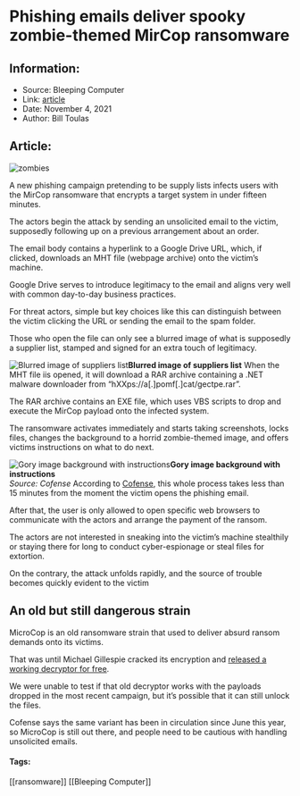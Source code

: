 # Phishing emails deliver spooky zombie-themed MirCop ransomware
### 

## Information:
+ Source: Bleeping Computer
+ Link: [article](https://www.bleepingcomputer.com/news/security/phishing-emails-deliver-spooky-zombie-themed-mircop-ransomware/)
+ Date: November 4, 2021
+ Author: Bill Toulas


## Article:
![zombies](https://www.bleepstatic.com/content/hl-images/2021/11/04/zombies.jpg?rand=1216207391)


A new phishing campaign pretending to be supply lists infects users with the MirCop ransomware that encrypts a target system in under fifteen minutes.


The actors begin the attack by sending an unsolicited email to the victim, supposedly following up on a previous arrangement about an order.


The email body contains a hyperlink to a Google Drive URL, which, if clicked, downloads an MHT file (webpage archive) onto the victim’s machine.


Google Drive serves to introduce legitimacy to the email and aligns very well with common day-to-day business practices.


For threat actors, simple but key choices like this can distinguish between the victim clicking the URL or sending the email to the spam folder.


Those who open the file can only see a blurred image of what is supposedly a supplier list, stamped and signed for an extra touch of legitimacy.



![Blurred image of suppliers list](https://www.bleepstatic.com/images/news/u/1220909/ransomware/blurred.png)**Blurred image of suppliers list**
When the MHT file iis opened, it will download a RAR archive containing a .NET malware downloader from “hXXps://a[.]pomf[.]cat/gectpe.rar”.


The RAR archive contains an EXE file, which uses VBS scripts to drop and execute the MirCop payload onto the infected system.


The ransomware activates immediately and starts taking screenshots, locks files, changes the background to a horrid zombie-themed image, and offers victims instructions on what to do next.



![Gory image background with instructions](https://www.bleepstatic.com/images/news/u/1220909/ransomware/wallpaper.png)**Gory image background with instructions**  
*Source: Cofense*
According to [Cofense](https://cofense.com/blog/spooky-ransomware-past-segs/), this whole process takes less than 15 minutes from the moment the victim opens the phishing email.


After that, the user is only allowed to open specific web browsers to communicate with the actors and arrange the payment of the ransom.


The actors are not interested in sneaking into the victim’s machine stealthily or staying there for long to conduct cyber-espionage or steal files for extortion.


On the contrary, the attack unfolds rapidly, and the source of trouble becomes quickly evident to the victim


An old but still dangerous strain
---------------------------------


MicroCop is an old ransomware strain that used to deliver absurd ransom demands onto its victims.


That was until Michael Gillespie cracked its encryption and [released a working decryptor for free](https://www.bleepingcomputer.com/news/security/decrypted-microcop-ransomware-demands-48-bitcoins-to-get-your-files-back/).


We were unable to test if that old decryptor works with the payloads dropped in the most recent campaign, but it’s possible that it can still unlock the files.


Cofense says the same variant has been in circulation since June this year, so MicroCop is still out there, and people need to be cautious with handling unsolicited emails. 




#### Tags:
[[ransomware]] [[Bleeping Computer]]

